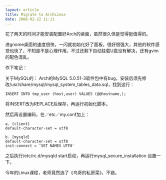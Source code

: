 ```yaml
--- 
layout: article
title: Migrate to ArchLinux
date: 2008-02-22 11:11
---
```

花了两天的时间才能安装配置好Arch的桌面，虽然很久但是觉得挺值得的。<!--more-->

进gnome桌面的速度很快，一闪就初始化好了面板，很好很强大，其他的软件感觉也快了，不知是不是心理作用。不过还剩下自动挂载U盘没有解决，还有gvim的配色混乱。

作下笔记：

关于MySQL的：
Arch的MySQL 5.0.51-3软件包中有bug，安装后须先修改/usr/share/mysql/mysql_system_tables_data.sql，找到这行：

    INSERT INTO tmp_user (host,user) VALUES (@@hostname,);

将INSERT改为REPLACE后保存，再运行初始化脚本。

然后再设置编码，在／etc／my.conf加上：

    a. [client]
    default-character-set = utf8

    b. [mysqld]
    default-character-set = utf8
    init-connect = ‘SET NAMES UTF8′

之后执行/etc/rc.d/mysqld start启动，再运行mysql_secure_installation 设置一下。

今年的Linux课程，老师竟然选了《鸟哥的私房菜》，不错。
